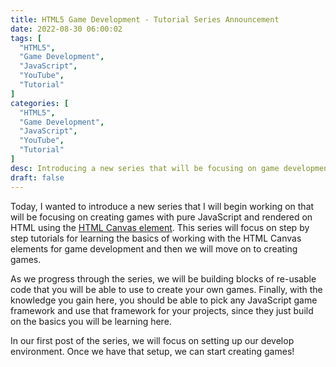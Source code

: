 ```yaml
---
title: HTML5 Game Development - Tutorial Series Announcement
date: 2022-08-30 06:00:02
tags: [
  "HTML5",
  "Game Development",
  "JavaScript",
  "YouTube",
  "Tutorial"
]
categories: [
  "HTML5",
  "Game Development",
  "JavaScript",
  "YouTube",
  "Tutorial"
]
desc: Introducing a new series that will be focusing on game development with HTML5 Canvas and JavaScript!
draft: false
---
```


Today, I wanted to introduce a new series that I will begin working on that will be focusing on creating games with pure JavaScript and rendered on HTML using the [HTML Canvas element](https://developer.mozilla.org/en-US/docs/Web/HTML/Element/canvas). This series will focus on step by step tutorials for learning the basics of working with the HTML Canvas elements for game development and then we will move on to creating games.

As we progress through the series, we will be building blocks of re-usable code that you will be able to use to create your own games. Finally, with the knowledge you gain here, you should be able to pick any JavaScript game framework and use that framework for your projects, since they just build on the basics you will be learning here.

In our first post of the series, we will focus on setting up our develop environment. Once we have that setup, we can start creating games!

